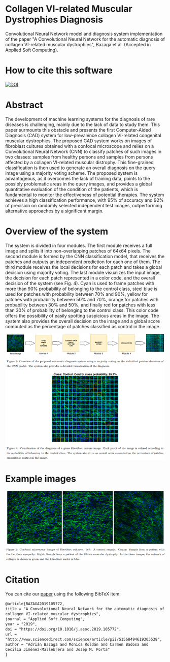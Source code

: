 # Collagen VI-related Muscular Dystrophies Diagnosis

Convolutional Neural Network model and diagnosis system implementation of the paper "A Convolutional Neural Network for the automatic diagnosis of collagen VI-related muscular dystrophies", Bazaga et al. (Accepted in Applied Soft Computing).

# How to cite this software

[![DOI](https://zenodo.org/badge/DOI/10.1016/j.asoc.2019.105772.svg)](https://doi.org/10.1016/j.asoc.2019.105772)

# Abstract

The development of machine learning systems for the diagnosis of rare diseases is challenging, mainly due to the lack of data to study them. This paper surmounts this obstacle and presents the first Computer-Aided Diagnosis (CAD) system for low-prevalence collagen VI-related congenital muscular dystrophies. The proposed CAD system works on images of fibroblast cultures obtained with a confocal microscope and relies on a Convolutional Neural Network (CNN) to classify patches of such images in two classes: samples from healthy persons and samples from persons affected by a collagen VI-related muscular distrophy. This fine-grained classification is then used to generate an overall diagnosis on the query image using a majority voting scheme. The proposed system is advantageous, as it overcomes the lack of training data, points to the possibly problematic areas in the query images, and provides a global quantitative evaluation of the condition of the patients, which is fundamental to monitor the effectiveness of potential therapies. The system achieves a high classification performance, with 95% of accuracy and 92% of precision on randomly selected independent test images, outperforming alternative approaches by a significant margin.

# Overview of the system

The system is divided in four modules. The first module receives a full image and splits it into non-overlapping patches of 64x64 pixels. The second module is formed by the CNN classification model, that receives the patches and outputs an independent prediction for each one of them. The third module receives the local decisions for each patch and takes a global decision using majority voting. The last module visualizes the input image, the decision for each patch represented in a color code, and the overall decision of the system (see Fig. 4). Cyan is used to frame patches with more than 90% probability of belonging to the control class, steel blue is used for patches with
probability between 70% and 90%, yellow for patches with probability between 50% and 70%, orange for patches with probability between 30% and 50%, and finally red for patches with less than 30% of probability of belonging to the control class. This color code offers the possibility of easily spotting suspicious areas in the image. The system also provides the overall decision on the image and a global score computed as the percentage of patches classified as control in the image.

![Overview](https://github.com/AdrianBZG/Muscular-Dystrophy-Diagnosis/blob/master/Media/ReadmeFig2.png)

# Example images

![Example Images](https://github.com/AdrianBZG/Muscular-Dystrophy-Diagnosis/blob/master/Media/ReadmeFig1.png)


# Citation

You can cite our [paper](https://doi.org/10.1016/j.asoc.2019.105772) using the following BibTeX item:

```
@article{BAZAGA2019105772,
title = "A Convolutional Neural Network for the automatic diagnosis of collagen VI-related muscular dystrophies",
journal = "Applied Soft Computing",
year = "2019",
doi = "https://doi.org/10.1016/j.asoc.2019.105772",
url = "http://www.sciencedirect.com/science/article/pii/S1568494619305538",
author = "Adrián Bazaga and Mònica Roldán and Carmen Badosa and Cecilia Jiménez-Mallebrera and Josep M. Porta"
}
```
